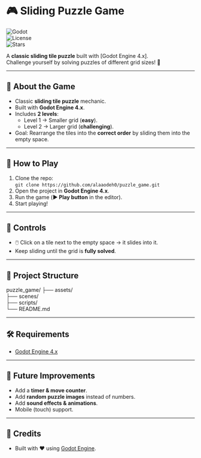 # 🎮 Sliding Puzzle Game  

![Godot](https://img.shields.io/badge/Godot-4.x-blue?logo=godot-engine)  
![License](https://img.shields.io/badge/License-MIT-green)  
![Stars](https://img.shields.io/github/stars/alaaodeh0/puzzle_game?style=social)  

A **classic sliding tile puzzle** built with [Godot Engine 4.x].  
Challenge yourself by solving puzzles of different grid sizes! 🧩  

---

## 🧩 About the Game  
- Classic **sliding tile puzzle** mechanic.  
- Built with **Godot Engine 4.x**.  
- Includes **2 levels**:  
  - Level 1 → Smaller grid (**easy**).  
  - Level 2 → Larger grid (**challenging**).  
- Goal: Rearrange the tiles into the **correct order** by sliding them into the empty space.  

---

## 🚀 How to Play  
1. Clone the repo:  
   `git clone https://github.com/alaaodeh0/puzzle_game.git`  
2. Open the project in **Godot Engine 4.x**.  
3. Run the game (**▶️ Play button** in the editor).  
4. Start playing!  

---

## 🎯 Controls  
- 🖱️ Click on a tile next to the empty space → it slides into it.  
- Keep sliding until the grid is **fully solved**.  

---
## 📂 Project Structure

puzzle_game/
├── assets/     
├── scenes/     
├── scripts/    
└── README.md


  
---

## 🛠️ Requirements  
- [Godot Engine 4.x](https://godotengine.org/download)  

---

## 🔮 Future Improvements  
- Add a **timer & move counter**.  
- Add **random puzzle images** instead of numbers.  
- Add **sound effects & animations**.  
- Mobile (touch) support.  

---

## 🤝 Credits  
- Built with ❤️ using [Godot Engine](https://godotengine.org).  
